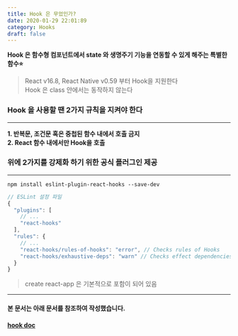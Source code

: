 ```yaml
---
title: Hook 은 무었인가?
date: 2020-01-29 22:01:89
category: Hooks
draft: false
---
```

**Hook 은 함수형 컴포넌트에서 state 와 생명주기 기능을 연동할 수 있게 해주는 특별한 함수⭐**
> React v16.8, 
> React Native v0.59 부터 Hook을 지원한다   
> Hook 은 class 안에서는 동작하지 않는다

### Hook 을 사용할 땐 2가지 규칙을 지켜야 한다
---
**1. 반복문, 조건문 혹은 중첩된 함수 내에서 호출 금지**  
**2. React 함수 내에서만 Hook을 호출**

### 위에 2가지를 강제화 하기 위한 공식 플러그인 제공
---
```shell
npm install eslint-plugin-react-hooks --save-dev
```
```js
// ESLint 설정 파일
{
  "plugins": [
    // ...
    "react-hooks"
  ],
  "rules": {
    // ...
    "react-hooks/rules-of-hooks": "error", // Checks rules of Hooks
    "react-hooks/exhaustive-deps": "warn" // Checks effect dependencies
  }
}
```
> create react-app 은 기본적으로 포함이 되어 있음
***
#### 본 문서는 아래 문서를 참조하여 작성했습니다.
#### [hook doc](https://ko.reactjs.org/docs/hooks-intro.html#___gatsby "hook doc link")